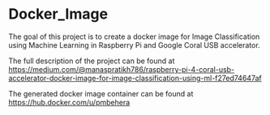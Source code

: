 # Docker_Image

The goal of this project is to create a docker image for Image Classification using Machine Learning in Raspberry Pi and Google Coral USB accelerator. 

The full description of the project can be found at https://medium.com/@manaspratikh786/raspberry-pi-4-coral-usb-accelerator-docker-image-for-image-classification-using-ml-f27ed74647af

The generated docker image container can be found at https://hub.docker.com/u/pmbehera
